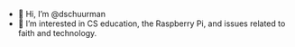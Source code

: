 - 👋 Hi, I’m @dschuurman
- 👀 I’m interested in CS education, the Raspberry Pi, and issues related to faith and technology.
<!---
dschuurman/dschuurman is a ✨ special ✨ repository because its `README.md` (this file) appears on your GitHub profile.
You can click the Preview link to take a look at your changes.
--->
